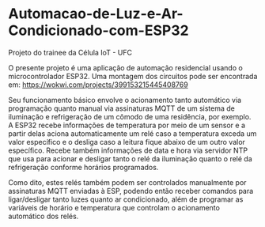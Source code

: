 # Automacao-de-Luz-e-Ar-Condicionado-com-ESP32
Projeto do trainee da Célula IoT - UFC

O presente projeto é uma aplicação de automação residencial usando o microcontrolador ESP32. Uma montagem dos circuitos pode ser encontrada em: https://wokwi.com/projects/399153215445408769

Seu funcionamento básico envolve o acionamento tanto automático via programação quanto manual via assinaturas MQTT de um sistema de iluminação e refrigeração de um cômodo de uma residência, por exemplo. A ESP32 recebe informações de temperatura por meio de um sensor e a partir delas aciona automaticamente um relé caso a temperatura exceda um valor específico e o desliga caso a leitura fique abaixo de um outro valor específico. Recebe também informações de data e hora via servidor NTP que usa para acionar e desligar tanto o relé da iluminação quanto o relé da refrigeração conforme horários programados. 

Como dito, estes relés também podem ser controlados manualmente por assinaturas MQTT enviadas à ESP, podendo então receber comandos para ligar/desligar tanto luzes quanto ar condicionado, além de programar as variáveis de horário e temperatura que controlam o acionamento automático dos relés. 

